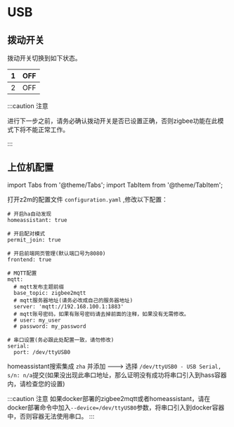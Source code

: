 # USB



## 拨动开关

拨动开关切换到如下状态。

1|OFF
:---:|:---:
2|OFF
:::caution 注意

进行下一步之前，请务必确认拨动开关是否已设置正确，否则zigbee功能在此模式下将不能正常工作。

:::



## 上位机配置

import Tabs from '@theme/Tabs';
import TabItem from '@theme/TabItem';

<Tabs>
  <TabItem value="Z2M" label="Z2M" default>

打开z2m的配置文件 `configuration.yaml` ,修改以下配置：


```
# 开启ha自动发现
homeassistant: true

# 开启配对模式
permit_join: true

# 开启前端网页管理(默认端口号为8080)
frontend: true

# MQTT配置
mqtt:
  # mqtt发布主题前缀
  base_topic: zigbee2mqtt
  # mqtt服务器地址(请务必改成自己的服务器地址)
  server: 'mqtt://192.168.100.1:1883'
  # mqtt账号密码，如果有账号密码请去掉前面的注释，如果没有无需修改。
  # user: my_user
  # password: my_password

# 串口设置(务必跟此处配置一致，请勿修改)
serial:
  port: /dev/ttyUSB0
```
  </TabItem>
  <TabItem value="ZHA" label="ZHA">

homeassistant搜索集成 `zha` 并添加 ---> 选择 `/dev/ttyUSB0 - USB Serial, s/n: n/a`提交(如果没出现此串口地址，那么证明没有成功将串口引入到hass容器内，请检查您的设置)


  </TabItem>
</Tabs>



:::caution 注意
如果docker部署的zigbee2mqtt或者homeassistant，请在docker部署命令中加入`--device=/dev/ttyUSB0`参数，将串口引入到docker容器中，否则容器无法使用串口。
:::








